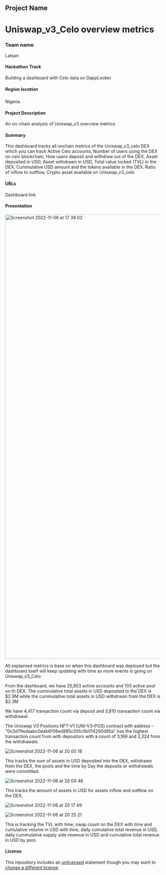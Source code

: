 ## Project Name
# Uniswap_v3_Celo overview metrics
### Team name
Latsan
#### Hackathon Track
 Building a dashboard with Celo data on DappLooker

##### Region location
Nigeria

#### Project Description
An on-chain analysis of Uniswap_v3 overview metrics



#### Summary
This dashboard tracks all onchain metrics of the Uniswap_v3_celo DEX which you can track 
Active Celo accounts,
Number of users using the DEX on celo blockchain, 
How users deposit and withdraw out of the DEX, 
Asset deposited in USD,
Asset withdrawn in USD, 
Total value locked (TVL) in the DEX, 
Cummulative USD amount and the tokens available in the DEX.
Ratio of inflow to outflow,
Crypto asset available on Uniswap_v3_celo

#### URLs
Dashboard link

#### Presentation
<img width="1440" alt="Screenshot 2022-11-06 at 17 39 02" src="https://user-images.githubusercontent.com/78388641/200196307-6b5b9d0d-61e7-43e7-acde-92c43e065265.png">


All explainied metrics is base on when this dashboard was deployed but the dashboard itself will keep updating with time as more events is going on Uniswap_v3_Celo

From the dashboard, we have 25,853 active accounts and 103 active pool on th DEX. The cummulative total assets in USD deposited to the DEX is $2.9M while the cummulative total assets in USD withdrwan from the DEX is $2.3M

We have 4,417 transaction count via deposit and 3,810 transaction count via withdrawal.

The Uniswap V3 Positions NFT-V1 (UNI-V3-POS) contract with address - "0x3d79edaabc0eab6f08ed885c05fc0b014290d95a" has the highest transaction count from with depositors with a count of 3,169 and 2,324 from the withdrawals.

![Screenshot 2022-11-06 at 20 00 18](https://user-images.githubusercontent.com/78388641/200196400-8e882cce-5ddd-48ac-9fab-2428d27fcb5e.png)

This tracks the sum of assets in USD deposited into the DEX, withdrawn from the DEX, the pools and the time by Day the deposits or withdrawals were committed.

![Screenshot 2022-11-06 at 20 09 48](https://user-images.githubusercontent.com/78388641/200196460-9fff9f1e-a31a-4ee4-af0c-fd99ba700969.png)

This tracks the amount of assets in USD for assets inflow and outflow on the DEX.

![Screenshot 2022-11-06 at 20 17 49](https://user-images.githubusercontent.com/78388641/200196474-33bf8297-90de-4757-9cff-a404b2a6645d.png)

![Screenshot 2022-11-06 at 20 25 21](https://user-images.githubusercontent.com/78388641/200196519-cbbdf489-7130-4b19-9f94-8f64e1561902.png)

This is tracking the TVL with time, swap count on the DEX with time and cumulative volume in USD with time, daily cumulative total revenue in USD, daily cummulative supply side revenue in USD and cumulative total revenue in USD by pool.


#### License
This repository includes an [unlicensed](http://unlicense.org/) statement though you may want to [choose a different license](https://choosealicense.com/).
